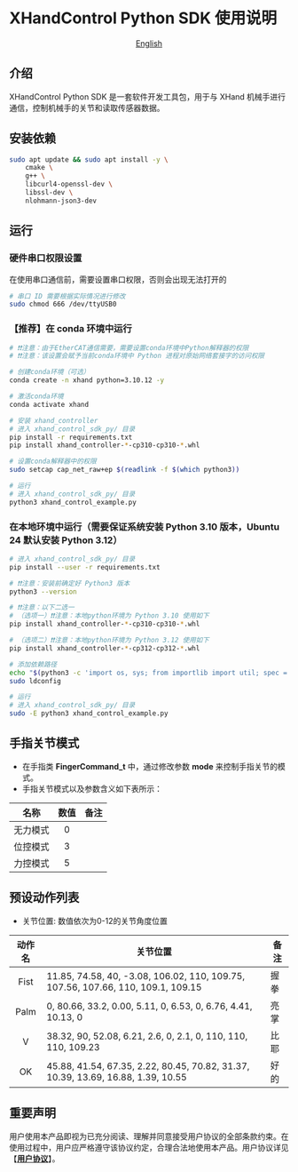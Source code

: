 # XHandControl Python SDK 使用说明

<p align="center">
  <a target="_blank" href="./README.md">English</a>
</p>

## 介绍
XHandControl Python SDK 是一套软件开发工具包，用于与 XHand 机械手进行通信，控制机械手的关节和读取传感器数据。

## 安装依赖
```bash
sudo apt update && sudo apt install -y \
    cmake \
    g++ \
    libcurl4-openssl-dev \
    libssl-dev \
    nlohmann-json3-dev
```
## 运行
### 硬件串口权限设置
在使用串口通信前，需要设置串口权限，否则会出现无法打开的
```bash
# 串口 ID 需要根据实际情况进行修改
sudo chmod 666 /dev/ttyUSB0
```

### 【推荐】在 conda 环境中运行
```bash
# ❗❗注意：由于EtherCAT通信需要，需要设置conda环境中Python解释器的权限
# ❗❗注意：该设置会赋予当前conda环境中 Python 进程对原始网络套接字的访问权限

# 创建conda环境（可选）
conda create -n xhand python=3.10.12 -y

# 激活conda环境
conda activate xhand

# 安装 xhand_controller
# 进入 xhand_control_sdk_py/ 目录
pip install -r requirements.txt
pip install xhand_controller-*-cp310-cp310-*.whl

# 设置conda解释器中的权限
sudo setcap cap_net_raw+ep $(readlink -f $(which python3))

# 运行
# 进入 xhand_control_sdk_py/ 目录
python3 xhand_control_example.py
```

### 在本地环境中运行（需要保证系统安装 Python 3.10 版本，Ubuntu 24 默认安装 Python 3.12）
```bash
# 进入 xhand_control_sdk_py/ 目录
pip install --user -r requirements.txt

# ❗❗注意：安装前确定好 Python3 版本
python3 --version

# ❗❗注意：以下二选一
# （选项一）❗❗注意：本地python环境为 Python 3.10 使用如下
pip install xhand_controller-*-cp310-cp310-*.whl

# （选项二）❗❗注意：本地python环境为 Python 3.12 使用如下
pip install xhand_controller-*-cp312-cp312-*.whl

# 添加依赖路径
echo "$(python3 -c 'import os, sys; from importlib import util; spec = util.find_spec("xhand_controller"); print(os.path.dirname(spec.origin) if spec else "")')" | sudo tee /etc/ld.so.conf.d/xhand.conf
sudo ldconfig

# 运行
# 进入 xhand_control_sdk_py/ 目录
sudo -E python3 xhand_control_example.py
```

## 手指关节模式
- 在手指类 **FingerCommand_t** 中，通过修改参数 **mode** 来控制手指关节的模式。
- 手指关节模式以及参数含义如下表所示： 

| 名称   | 数值   | 备注        |
|--------|:--------:|-------------|
| 无力模式  | 0    |    |
| 位控模式  | 3    |    |
| 力控模式  | 5    |    |

## 预设动作列表
- 关节位置: 数值依次为0-12的关节角度位置

|动作名|关节位置|备注|
|:---:|---|---|
|Fist|11.85, 74.58, 40, -3.08, 106.02, 110, 109.75, 107.56, 107.66, 110, 109.1, 109.15|握拳|
|Palm|0, 80.66, 33.2, 0.00, 5.11, 0, 6.53, 0, 6.76, 4.41, 10.13, 0|亮掌|
|V|38.32, 90, 52.08, 6.21, 2.6, 0, 2.1, 0, 110, 110, 110, 109.23|比耶|
|OK|45.88, 41.54, 67.35, 2.22, 80.45, 70.82, 31.37, 10.39, 13.69, 16.88, 1.39, 10.55|好的|

## 重要声明
用户使用本产品即视为已充分阅读、理解并同意接受用户协议的全部条款约束。在使用过程中，用户应严格遵守该协议约定，合理合法地使用本产品。用户协议详见【<a target="_blank" href="./用户协议.md">**用户协议**</a>】。